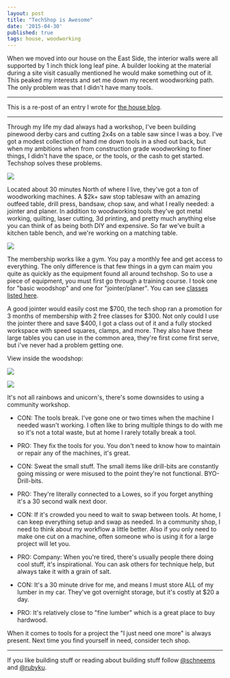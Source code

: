 ```yaml
---
layout: post
title: "TechShop is Awesome"
date: '2015-04-30'
published: true
tags: house, woodworking
---
```


When we moved into our house on the East Side, the interior walls were all supported by 1 inch thick long leaf pine. A builder looking at the material during a site visit casually mentioned he would make something out of it. This peaked my interests and
set me down my recent woodworking path. The only problem was that I didn't have many tools.

---

This is a re-post of an entry I wrote for [the house blog](https://helloschneeman.tumblr.com/post/117605399410/techshop-is-awesome).

---


Through my life my dad always had a workshop, I've been building pinewood derby cars and cutting 2x4s on a table saw since I was a boy. I've got a modest collection of hand me down tools in a shed out back, but when my ambitions when from construction grade woodworking to finer things, I didn't have the space, or the tools, or the cash to get started. Techshop solves these problems.

![](https://www.roundrocktexas.gov/main/wp-content/uploads/2015/03/techshop-logo.png)

Located about 30 minutes North of where I live, they've got a ton of woodworking machines. A $2k+ saw stop tablesaw with an amazing outfeed table, drill press, bandsaw, chop saw, and what I really needed: a jointer and planer. In addition to woodworking tools they've got metal working, quilting, laser cutting, 3d printing, and pretty much anything else you can think of as being both DIY and expensive. So far we've built a kitchen table bench, and we're working on a matching table.

![](https://www.dropbox.com/s/8xg43pj05x4s96y/2015-03-11%2020.02.10.jpg?dl=1)

The membership works like a gym. You pay a monthly fee and get access to everything. The only difference is that few things in a gym can maim you quite as quickly as the equipment found all around techshop. So to use a piece of equipment, you must first go through a training course. I took one for "basic woodshop" and one for "jointer/planer". You can see [classes listed here](https://www.techshop.ws/take_classes.html?storeId=11).


A good jointer would easily cost me $700, the tech shop ran a promotion for 3 months of membership with 2 free classes for $300. Not only could I use the jointer there and save $400, I got a class out of it and a fully stocked workspace with speed squares, clamps, and more. They also have these large tables you can use in the common area, they're first come first serve, but i've never had a problem getting one.

View inside the woodshop:

![](https://www.dropbox.com/s/v50qrkki4db7ii8/2015-02-25%2014.13.50.jpg?dl=1)

![](https://www.dropbox.com/s/gdlc3q8r3n46umi/2015-02-28%2016.33.37.jpg?dl=1)


It's not all rainbows and unicorn's, there's some downsides to using a community workshop.


- CON: The tools break. I've gone one or two times when the machine I needed wasn't working. I often like to bring multiple things to do with me so it's not a total waste, but at home I rarely totally break a tool.

- PRO: They fix the tools for you. You don't need to know how to maintain or repair any of the machines, it's great.

- CON: Sweat the small stuff. The small items like drill-bits are constantly going missing or were misused to the point they're not functional. BYO-Drill-bits.

- PRO: They're literally connected to a Lowes, so if you forget anything it's a 30 second walk next door.


- CON: If it's crowded you need to wait to swap between tools. At home, I can keep everything setup and swap as needed. In a community shop, I need to think about my workflow a little better. Also if you only need to make one cut on a machine, often someone who is using it for a large project will let you.

- PRO: Company: When you're tired, there's usually people there doing cool stuff, it's inspirational. You can ask others for technique help, but always take it with a grain of salt.

- CON: It's a 30 minute drive for me, and means I must store ALL of my lumber in my car. They've got overnight storage, but it's costly at $20 a day.

- PRO: It's relatively close to "fine lumber" which is a great place to buy hardwood.

When it comes to tools for a project the "I just need one more" is always present. Next time you find yourself in need, consider tech shop.

---
If you like building stuff or reading about building stuff follow [@schneems](https://twitter.com/schneems) and [@rubyku](https://twitter.com/rubyku).

